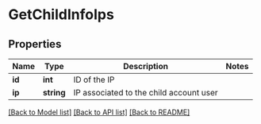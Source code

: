 # GetChildInfoIps

## Properties
Name | Type | Description | Notes
------------ | ------------- | ------------- | -------------
**id** | **int** | ID of the IP | 
**ip** | **string** | IP associated to the child account user | 

[[Back to Model list]](../README.md#documentation-for-models) [[Back to API list]](../README.md#documentation-for-api-endpoints) [[Back to README]](../README.md)


